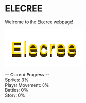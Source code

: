 # ELECREE

Welcome to the Elecree webpage!

![](elecreelogo.png)

-- Current Progress --<br>
Sprites: 3%<br>
Player Movement: 0%<br>
Battles: 0%<br>
Story: 0%<br>
